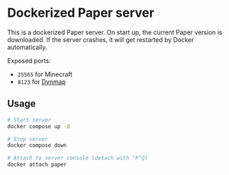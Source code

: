 # Dockerized Paper server

This is a dockerized Paper server. On start up, the current Paper version is downloaded. If the server crashes, it will get restarted by Docker automatically.

Exposed ports:

- `25565` for Minecraft
- `8123` for [Dynmap](https://www.spigotmc.org/resources/dynmap%C2%AE.274/)

## Usage

```sh
# Start server
docker compose up -d

# Stop server
docker compose down

# Attach to server console (detach with ^P^Q)
docker attach paper
```
